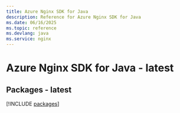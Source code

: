 ```yaml
---
title: Azure Nginx SDK for Java
description: Reference for Azure Nginx SDK for Java
ms.date: 06/16/2025
ms.topic: reference
ms.devlang: java
ms.service: nginx
---
```

# Azure Nginx SDK for Java - latest
## Packages - latest
[!INCLUDE [packages](nginx-index.md)]